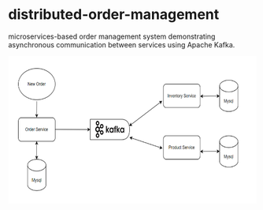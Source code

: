 # distributed-order-management
microservices-based order management system demonstrating asynchronous communication between services using Apache Kafka.

<img src="order-management/diagram.png" width="600" height="300" alt="Description of Image">
